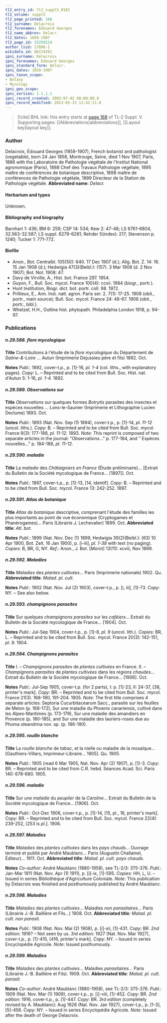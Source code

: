 ```yaml
---
tl2_entry_id: tl2_suppl5_0181
tl2_volume: suppl5
tl2_page_printed: 168
tl2_surname: Delacroix
tl2_forenames: Édouard Georges
tl2_name_abbrev: Delacr.
tl2_dates: 1858-1907
tl2_page_id: 33259214
author_lsid: 17896-1
wikidata_id: Q6174201
ipni_surname: Delacroix
ipni_forenames: Edouard Georges
ipni_standard_form: Delacr.
ipni_dates: 1858-1907
ipni_taxon_scope: 
- Botany
- Mycology
ipni_geo_scope: 
ipni_version: 1.1.1.1
ipni_record_created: 2003-07-02 00:00:00.0
ipni_record_modified: 2013-05-15 11:42:11.0
---
```



> [!cite] BHL link: this entry starts at [page 168](https://www.biodiversitylibrary.org/page/33259214) of TL-2 Suppl. V.
> Supporting pages: [[Abbreviations|abbreviations]], [[Layout key|layout key]].

### Author

Delacroix, Édouard Georges (1858-1907), French botanist and pathologist (vegetable), born 24 Jan 1858, Montrouge, Seine, died 1 Nov 1907, Paris, 1886 with the Laboratoire de Pathologie végétale de l'Institut National agronomique (Paris), 1888 Chef des Travaux Pathologie végétale, 1895 maître de conférences de botanique descriptive, 1898 maître de conférences de Pathologie végétale, 1899 Directeur de la Station de Pathologie végétale. 
**Abbreviated name**: *Delacr.*

#### Herbarium and types

Unknown.

#### Bibliography and biography

Barnhart 1: 436; BM 6: 259; CSP 14: 534; Kew 2: 47-48; LS 6761-6804, 32.563-32.587; LS suppl. 6279-6281; Rehder 5(index): 217; Stevenson p. 1240; Tucker 1: 771-772.

#### Biofile

- Anon., Bot. Centralbl. 105(50): 640. 17 Dec 1907 (d.); Allg. Bot. Z. 14: 16. 15 Jan 1908 (d.); Hedwigia 47(3)(Beibl.): (157). 3 Mar 1908 (d. 2 Nov 1907); Bot. Not. 1908: 47.
- Davy de Virville, A., Hist. bot. France 297. 1954.
- Guyon, F., Bull. Soc. mycol. France 100(4): ccxii. 1984 (biogr., portr.).
- Hunt Institution, Biogr. dict. bot. portr. coll. 98. 1972.
- Prillieux, E., Ann. Inst. natl. agron. Paris ser. 2. 7(1): 17-25. 1908 (obit., portr., main source); Bull. Soc. mycol. France 24: 48-67. 1908 (obit., portr., bibl.).
- Whetzel, H.H., Outline hist. phytopath. Philadelphia London 1918, p. 94-97.

### Publications

##### n.29.588. flore mycologique

**Title**
Contributions à l'étude de la *flore mycologique* du Département de *Saône-&-Loire* ... Autun (Imprimerie Dejussieu père et fils) 1892. Oct.

**Notes**
*Publ*.: 1892, cover-t.p., p. \[1\]-16, *pl. 1-4* (col. liths., with explanatory pages). *Copy*: L. – Reprinted and to be cited from Bull. Soc. Hist. nat. d'Autun 5: 1-16, *pl. 1-4.* 1892.

##### n.29.589. Observations sur

**Title**
*Observations sur* quelques formes *Botrytis* parasites des insectes et espèces nouvelles ... Lons-le-Saunier (Imprimerie et Lithographie Lucien Declume) 1893. Oct.

**Notes**
*Publ*.: 1893 (Nat. Nov. Sep (1) 1894), cover-t.p., p. \[1\]-14, *pl. 11-12* (uncol. liths.). *Copy*: B. – Reprinted and to be cited from Bull. Soc. mycol. France 9(3): 177-188, *pl. 11-12.* 1893.
*Note*: This reprint is composed of two separate articles in the journal: "Observations..." p. 177-184, and " Espèces nouvelles..." p. 184-188, *pl. 11-12.*

##### n.29.590. maladie

**Title**
La *maladie* des *Châtaigniers en France* (Étude préliminaire)... \[Extrait du Bulletin de la Société mycologique de France... \[1897\]\]. Oct.

**Notes**
*Publ*.: 1897, cover-t.p., p. \[1\]-13, \[14, identif\]. *Copy*: B. – Reprinted and to be cited from Bull. Soc. mycol. France 13: 242-252. 1897.

##### n.29.591. Atlas de botanique

**Title**
*Atlas de botanique* descriptive, comprenant l'étude des familles les plus importants au point de vue économique (Cryptogames et Phanérogames)... Paris (Librairie J. Lechevalier) 1899. Oct.
**Abbreviated title**: *Atl. bot.*

**Notes**
*Publ*.: 1899 (Nat. Nov. Dec (1) 1899, Hedwigia 39(2)(Beibl.): (63) 10 Apr 1900, Bot. Zeit. 16 Jan 1900), p. \[i-iii\], *pl. 1-38* with text (no paging). *Copies*: B, BR, G, NY.
*Ref*.: Anon., J. Bot. \[Morot\] 13(11): xcviii, Nov 1899.

##### n.29.592. Maladies

**Title**
*Maladies* des *plantes cultivées*... Paris (Imprimerie nationale) 1902. Qu.
**Abbreviated title**: *Malad. pl. cult.*

**Notes**
*Publ*.: 1902 (Nat. Nov. Jul (2) 1903), cover-t.p., p. \[i, iii\], \[1\]-73. *Copy*: NY. – See also below.

##### n.29.593. champignons parasites

**Title**
Sur quelques *champignons parasites* sur les *caféiers*... Extrait du Bulletin de la Société mycologique de France... \[1904\]. Oct.

**Notes**
*Publ*.: Jul-Sep 1904, cover-t.p., p. \[1\]-8, *pl. 9* (uncol. lith.). *Copies*: BR, L. – Reprinted and to be cited from Bull. Soc. mycol. France 20(3): 142-151, *pl. 9.* 1904.

##### n.29.594. Champignons parasites

**Title**
I. – *Champignons parasites* de *plantes cultivées* en France. II. – *Champignons parasites* de *plantes cultivées* dans les *régions chaudes*... Extrait du Bulletin de la Société mycologique de France... \[1906\]. Oct.

**Notes**
*Publ*.: Jul-Sep 1905, cover-t.p. (for 2 parts), I: p. \[1\]-23, II: 24-37, \[38, printer's mark\]. *Copy*: BR. – Reprinted and to be cited from Bull. Soc. mycol. France 21(3). 168-190, 191-204. 1905.
*Note*: The first title comprises 4 separate articles: Septoria Cucurbitacearum Sacc., parasite sur les feuilles de Melon (p. 168-172), Sur une maladie du Phoenix canariensis, cultivé dans les Alpes-Maritimes (p. 173-179), Sur une maladie des amandiers en Provence (p. 180-185), and Sur une maladie des lauriers-roses due au Phoma oleandrina nov. sp. (p. 186-190).

##### n.29.595. rouille blanche

**Title**
La *rouille blanche* de *tabac*, et la nielle ou maladie de la mosaïque... \[Gauthiers-Villars, Imprimeur-Libraire... 1905\]. Qu. 1905.

**Notes**
*Publ*.: 1905 (read 6 Mar 1905, Nat. Nov. Apr (2) 1907), p. \[1\]-3. *Copy*: BR. – Reprinted and to be cited from C.R. hebd. Séances Acad. Sci. Paris 140: 678-680. 1905.

##### n.29.596. maladie

**Title**
Sur une *maladie* du *peuplier* de la *Caroline*... Extrait du Bulletin de la Société mycologique de France... \[1906\]. Oct.

**Notes**
*Publ*.: Oct-Dec 1906, cover-t.p., p. \[1\]-14, \[15, pl., 16, printer's mark\]. *Copy*: BR. – Reprinted and to be cited from Bull. Soc. mycol. France 22(4): 239-252, \[253 is *pl*.\]. 1906.

##### n.29.597. Maladies

**Title**
*Maladies* des *plantes cultivées* dans les *pays chauds*... Ouvrage terminé et publié par André Maublanc... Paris (Augustin Challamel, Éditeur)... 1911. Oct.
**Abbreviated title**: *Malad. pl. cult. pays chauds*.

**Notes**
*Co-author*: André Maublanc (1880-1958), see TL-2/3: 375-376.
*Publ*.: Jan-Mar 1911 (Nat. Nov. Apr (1) 1911), p. \[i\]-ix, \[1\]-595. *Copies*: HH, L, U. – Issued in series Bibliothèque d'Agriculture Coloniale.
*Note*: This publication by Delacroix was finished and posthumously published by André Maublanc.

##### n.29.598. Maladies

**Title**
*Maladies* des *plantes cultivées*... Maladies *non parasitaires*... Paris (Librairie J.-B. Baillière et Fils...) 1908. Oct.
**Abbreviated title**: *Malad. pl. cult. non parasit.*

**Notes**
*Publ*.: 1908 (Nat. Nov. Mai (2) 1908), p. \[i\]-xii, \[1\]-431. *Copy*: BR.
*2nd edition*: 1916? – Not seen by us.
*3rd edition*: 1927 (Nat. Nov. Mar 1927), cover-t.p., p. \[1\]-415, \[416, printer's mark\]. *Copy*: NY. – Issued in series Encyclopédie Agricole.
*Note*: Issued posthumously.

##### n.29.599. Maladies

**Title**
*Maladies* des *plantes cultivées*... Maladies *parasitaires*... Paris (Librairie J.-B. Baillière et Fils). 1909. Oct.
**Abbreviated title**: *Malad. pl. cult. parasit.*

**Notes**
*Co-author*: André Maublanc (1880-1958), see TL-2/3: 375-376.
*Publ*.: 1909 (Nat. Nov. Mar (1) 1909), cover-t.p., p. \[i\]-viii, \[1\]-452. *Copy*: BR.
*2nd edition*: 1916, cover-t.p., p. \[1\]-447. *Copy*: BR.
*3rd edition* (completely revised by A. Maublanc): Aug 1926 (Nat. Nov. Jan 1927), cover-t.p., p. \[1-3\], \[5\]-456. *Copy*: NY. – Issued in series Encyclopédie Agricole.
*Note*: Issued after the death of George Delacroix.

